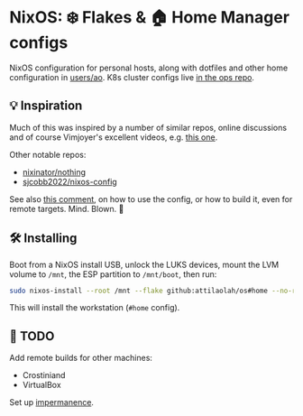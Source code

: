 # NixOS: ❄️ Flakes & 🏠 Home Manager configs

NixOS configuration for personal hosts, along with dotfiles and other home
configuration in [users/ao][3]. K8s cluster configs live [in the ops repo][4].

[3]: https://github.com/attilaolah/os/tree/main/users/ao
[4]: https://github.com/attilaolah/ops

## 💡 Inspiration

Much of this was inspired by a number of similar repos, online discussions and
of course Vimjoyer's excellent videos, e.g. [this one][5].

[5]: https://youtu.be/a67Sv4Mbxmc

Other notable repos:

- [nixinator/nothing]
- [sjcobb2022/nixos-config]

[nixinator/nothing]: https://github.com/nixinator/nothing
[sjcobb2022/nixos-config]: https://github.com/sjcobb2022/nixos-config

See also [this comment][2], on how to use the config, or how to build it, even
for remote targets. Mind. Blown. 🤯

[2]: https://discourse.nixos.org/t/proper-way-to-build-a-remote-system-with-flakes/17661/12

## 🛠️ Installing

Boot from a NixOS install USB, unlock the LUKS devices, mount the LVM volume to
`/mnt`, the ESP partition to `/mnt/boot`, then run:

```sh
sudo nixos-install --root /mnt --flake github:attilaolah/os#home --no-root-password
```

This will install the workstation (`#home` config).

## 🚧 TODO

Add remote builds for other machines:

- Crostiniand
- VirtualBox

Set up [impermanence][6].

[6]: https://nixos.wiki/wiki/Impermanence
